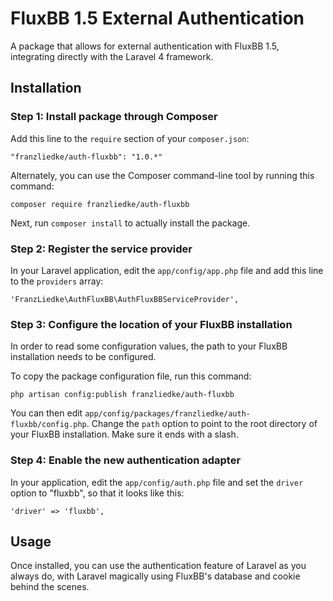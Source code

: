 # FluxBB 1.5 External Authentication

A package that allows for external authentication with FluxBB 1.5, integrating
directly with the Laravel 4 framework.

## Installation

### Step 1: Install package through Composer

Add this line to the `require` section of your `composer.json`:

    "franzliedke/auth-fluxbb": "1.0.*"

Alternately, you can use the Composer command-line tool by running this command:

    composer require franzliedke/auth-fluxbb

Next, run `composer install` to actually install the package.

### Step 2: Register the service provider

In your Laravel application, edit the `app/config/app.php` file and add this
line to the `providers` array:

    'FranzLiedke\AuthFluxBB\AuthFluxBBServiceProvider',

### Step 3: Configure the location of your FluxBB installation

In order to read some configuration values, the path to your FluxBB installation
needs to be configured.

To copy the package configuration file, run this command:

    php artisan config:publish franzliedke/auth-fluxbb

You can then edit `app/config/packages/franzliedke/auth-fluxbb/config.php`.
Change the `path` option to point to the root directory of your FluxBB
installation. Make sure it ends with a slash.

### Step 4: Enable the new authentication adapter

In your application, edit the `app/config/auth.php` file and set the `driver`
option to "fluxbb", so that it looks like this:

    'driver' => 'fluxbb',

## Usage

Once installed, you can use the authentication feature of Laravel as you always
do, with Laravel magically using FluxBB's database and cookie behind the scenes.
